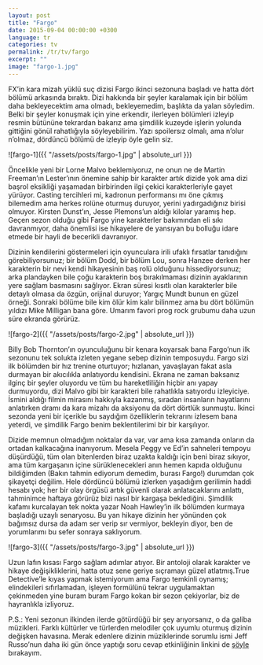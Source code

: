 ```yaml
---
layout: post
title: "Fargo"
date: 2015-09-04 00:00:00 +0300
language: tr
categories: tv
permalink: /tr/tv/fargo
excerpt: ""
image: "fargo-1.jpg"
---
```

FX’in kara mizah yüklü suç dizisi Fargo ikinci sezonuna başladı ve hatta dört bölümü arkasında bıraktı. Dizi hakkında bir şeyler karalamak için bir bölüm daha bekleyecektim ama olmadı, bekleyemedim, başlıkta da yalan söyledim. Belki bir şeyler konuşmak için yine erkendir, ilerleyen bölümleri izleyip resmin bütününe tekrardan bakarız ama şimdilik kuzeyde işlerin yolunda gittiğini gönül rahatlığıyla söyleyebilirim. Yazı spoilersız olmalı, ama n’olur n’olmaz, dördüncü bölümü de izleyip öyle gelin siz.

![fargo-1]({{ "/assets/posts/fargo-1.jpg" | absolute_url }})

Öncelikle yeni bir Lorne Malvo beklemiyoruz, ne onun ne de Martin Freeman’ın Lester’ının önemine sahip bir karakter artık dizide yok ama dizi başrol eksikliği yaşamadan birbirinden ilgi çekici karakterleriyle gayet yürüyor. Casting tercihleri mi, kadronun performansı mı öne çıkmış bilemedim ama herkes rolüne oturmuş duruyor, yerini yadırgadığınız birisi olmuyor. Kirsten Dunst’ın, Jesse Plemons’un aldığı kilolar yaramış hep. Geçen sezon olduğu gibi Fargo yine karakterler bakımından eli sıkı davranmıyor, daha önemlisi ise hikayelere de yansıyan bu bolluğu idare etmede bir hayli de becerikli davranıyor.


Dizinin kendilerini göstermeleri için oyunculara irili ufaklı fırsatlar tanıdığını görebiliyorsunuz; bir bölüm Dodd, bir bölüm Lou, sonra Hanzee derken her karakterin bir nevi kendi hikayesinin baş rolü olduğunu hissediyorsunuz; arka plandayken bile çoğu karakterin boş bırakılmaması dizinin ayaklarının yere sağlam basmasını sağlıyor. Ekran süresi kısıtlı olan karakterler bile detaylı olmasa da özgün, orijinal duruyor; Yargıç Mundt bunun en güzel örneği. Sonraki bölüme bile kim ölür kim kalır bilinmez ama bu dört bölümün yıldızı Mike Milligan bana göre. Umarım favori prog rock grubumu daha uzun süre ekranda görürüz.

![fargo-2]({{ "/assets/posts/fargo-2.jpg" | absolute_url }})

Billy Bob Thornton’ın oyunculuğunu bir kenara koyarsak bana Fargo’nun ilk sezonunu tek solukta izleten yegane sebep dizinin temposuydu. Fargo sizi ilk bölümden bir hız trenine oturtuyor; hızlanan, yavaşlayan fakat asla durmayan bir akıcılıkla anlatıyordu kendisini. Ekrana ne zaman baksanız ilginç bir şeyler oluyordu ve tüm bu hareketliliğin hiçbir anı yapay durmuyordu, dizi Malvo gibi bir karakteri bile rahatlıkla satıyordu izleyiciye. İsmini aldığı filmin mirasını hakkıyla kazanmış, sıradan insanların hayatlarını anlatırken dramı da kara mizahı da aksiyonu da dört dörtlük sunmuştu. İkinci sezonda yeni bir içerikle bu saydığım özelliklerin tekrarını izlesem bana yeterdi, ve şimdilik Fargo benim beklentilerimi bir bir karşılıyor.


Dizide memnun olmadığım noktalar da var, var ama kısa zamanda onların da ortadan kalkacağına inanıyorum. Mesela Peggy ve Ed’in sahneleri tempoyu düşürdüğü, tüm olan bitenlerden biraz uzakta kaldığı için beni biraz sıkıyor, ama tüm kargaşanın içine sürüklenecekleri anın hemen kapıda olduğunu bildiğimden (Bakın tahmin ediyorum demedim, burası Fargo!) durumdan çok şikayetçi değilim. Hele dördüncü bölümü izlerken yaşadığım gerilimin haddi hesabı yok; her bir olay örgüsü artık güvenli olarak anlatacaklarını anlattı, tahminimce haftaya görürüz bizi nasıl bir kargaşa beklediğini. Şimdilik kafamı kurcalayan tek nokta yazar Noah Hawley’in ilk bölümden kurmaya başladığı uzaylı senaryosu. Bu yan hikaye dizinin her yönünden çok bağımsız dursa da adam ser verip sır vermiyor, bekleyin diyor, ben de yorumlarımı bu sefer sonraya saklıyorum.

![fargo-3]({{ "/assets/posts/fargo-3.jpg" | absolute_url }})

Uzun lafın kısası Fargo sağlam adımlar atıyor. Bir antoloji olarak karakter ve hikaye değişikliklerini, hatta otuz sene geriye sıçramayı güzel atlatmış.True Detective’le kıyas yapmak istemiyorum ama Fargo temkinli oynamış; elindekileri sıfırlamadan, işleyen formülünü tekrar uygulamaktan çekinmeden yine buram buram Fargo kokan bir sezon çekiyorlar, biz de hayranlıkla izliyoruz.


P.S.: Yeni sezonun ilkinden ilerde götürdüğü bir şey arıyorsanız, o da galiba müzikleri. Farklı kültürler ve türlerden melodiler çok uyumlu oturmuş dizinin değişken havasına. Merak edenlere dizinin müziklerinde sorumlu ismi Jeff Russo’nun daha iki gün önce yaptığı soru cevap etkinliğinin linkini de [şöyle](https://www.reddit.com/r/IAmA/comments/3r8zsy/i_am_jeff_russo_emmynominated_composer_of_fargo/) bırakayım.